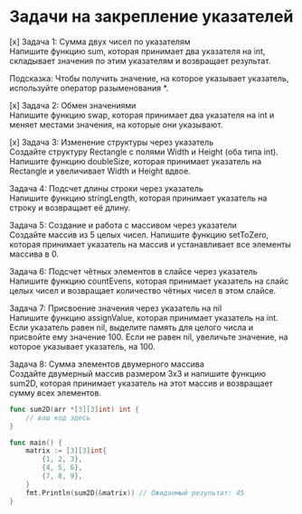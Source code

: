 # Задачи на закрепление указателей


[x] Задача 1: Сумма двух чисел по указателям  
Напишите функцию sum, которая принимает два указателя на int, складывает значения по этим указателям и возвращает результат.  
  
Подсказка: Чтобы получить значение, на которое указывает указатель, используйте оператор разыменования *.  

  
[x] Задача 2: Обмен значениями  
Напишите функцию swap, которая принимает два указателя на int и меняет местами значения, на которые они указывают.  


[x] Задача 3: Изменение структуры через указатель  
Создайте структуру Rectangle с полями Width и Height (оба типа int). Напишите функцию doubleSize, которая принимает указатель на Rectangle и увеличивает Width и Height вдвое.  
  
Задача 4: Подсчет длины строки через указатель  
Напишите функцию stringLength, которая принимает указатель на строку и возвращает её длину.  

Задача 5: Создание и работа с массивом через указатели  
Создайте массив из 5 целых чисел. Напишите функцию setToZero, которая принимает указатель на массив и устанавливает все элементы массива в 0.  

Задача 6: Подсчет чётных элементов в слайсе через указатель  
Напишите функцию countEvens, которая принимает указатель на слайс целых чисел и возвращает количество чётных чисел в этом слайсе.  

Задача 7: Присвоение значения через указатель на nil  
Напишите функцию assignValue, которая принимает указатель на int. Если указатель равен nil, выделите память для целого числа и присвойте ему   значение 100. Если не равен nil, увеличьте значение, на которое указывает указатель, на 100.  


Задача 8: Сумма элементов двумерного массива  
Создайте двумерный массив размером 3x3 и напишите функцию sum2D, которая принимает указатель на этот массив и возвращает сумму всех элементов.  

```go
func sum2D(arr *[3][3]int) int {
    // ваш код здесь
}

func main() {
    matrix := [3][3]int{
        {1, 2, 3},
        {4, 5, 6},
        {7, 8, 9},
    }
    fmt.Println(sum2D(&matrix)) // Ожидаемый результат: 45
}
```
